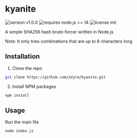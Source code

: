 # kyanite
![version v1.0.0](https://img.shields.io/github/package-json/v/xVyre/kyanite) ![requires node.js >= 14](https://img.shields.io/badge/requires%20node.js-%3E%3D14-yellowgreen.png) ![license mit](https://img.shields.io/github/license/xVyre/kyanite)

A simple SHA256 hash brute-forcer written in Node.js

Note: It only tries combinations that are up to 8 characters long

## Installation

1. Clone the repo
```sh
git clone https://github.com/xVyre/kyanite.git
```
2. Install NPM packages
```sh
npm install
```

## Usage

Run the main file
```sh
node index.js
```
